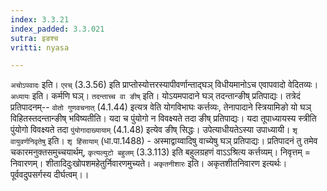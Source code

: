 ```yaml
---
index: 3.3.21
index_padded: 3.3.021
sutra: इङश्च
vritti: nyasa

---
```

`अचोऽपवादः` इति। `एरच्` (3.3.56) इति प्राप्तोस्योत्तरस्यापीवर्णान्ताद्घञ् विधीयमानोऽच एवापवादो वेदितव्यः। `अध्यायः` इति। कर्मणि घञ्।
`तदन्ताच्च वा ङीष्` इति। योऽयमपादाने घञ् तदन्तान्ङीष् प्रतिपाद्यः। तत्रेदं प्रतिपादनम्-- `वोतो गुणवचनात्` (4.1.44) इत्यत्र वेति योगविभाघः कर्त्तव्यः, तेनापादाने स्त्रियामिङो यो घञ् विहितस्तदन्तान्ङीष् भविष्यतीति। यदा च पुंयोगो न विवक्ष्यते तदा ङीष् प्रतिपाद्यः। यदा तूपाध्यायस्य स्त्रीति पुंयोगो विवक्ष्यते तदा `पुंयोगादाख्यायाम्` (4.1.48) इत्येव ङीष् सिद्धः। उपेत्याधीयतेऽस्या उपाध्यायी।
`शृ वायुवर्णनिवृतेषु` इति। `शृ हिंसायाम्` (धा.पा.1488) - अस्माद्वाय्वादिषु वाच्येषु घञ् प्रतिपाद्यः। प्रतिपादनं तु तमेव चकारमनुक्तसमुच्चयार्थम्, `कृत्यल्युटो बहुलम्` (3.3.113) इति बहुलग्रहणं वाऽऽश्रित्य कर्त्तव्यम्। निवृत्तम् = निवारणम्। शीतादिदुःखोपशमहेतुर्निवारणमुच्यते।
`अकृतनीशारः` इति। अकृतशीतनिवारण इत्यर्थः। पूर्ववदुपसर्गस्य दीर्घत्वम्।।
